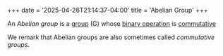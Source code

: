 +++
date = '2025-04-26T21:14:37-04:00'
title = 'Abelian Group'
+++

An _Abelian group_ is a [group](/zettelkasten/posts/algebra/group_theory/group)
\(G\) whose [binary operation](/zettelkasten/posts/algebra/binary_operation) is
[commutative](/zettelkasten/posts/algebra/commutative)

We remark that Abelian groups are also sometimes called _commutative
groups_.
